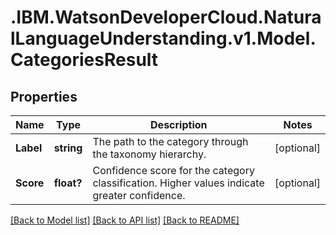 # .IBM.WatsonDeveloperCloud.NaturalLanguageUnderstanding.v1.Model.CategoriesResult
## Properties

Name | Type | Description | Notes
------------ | ------------- | ------------- | -------------
**Label** | **string** | The path to the category through the taxonomy hierarchy. | [optional] 
**Score** | **float?** | Confidence score for the category classification. Higher values indicate greater confidence. | [optional] 

[[Back to Model list]](../README.md#documentation-for-models) [[Back to API list]](../README.md#documentation-for-api-endpoints) [[Back to README]](../README.md)

